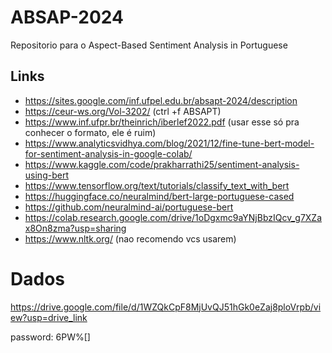 # ABSAP-2024

Repositorio para o Aspect-Based Sentiment Analysis in Portuguese

## Links

* https://sites.google.com/inf.ufpel.edu.br/absapt-2024/description
* https://ceur-ws.org/Vol-3202/ (ctrl +f ABSAPT)
* https://www.inf.ufpr.br/theinrich/iberlef2022.pdf (usar esse só pra conhecer o formato, ele é ruim)
* https://www.analyticsvidhya.com/blog/2021/12/fine-tune-bert-model-for-sentiment-analysis-in-google-colab/
* https://www.kaggle.com/code/prakharrathi25/sentiment-analysis-using-bert
* https://www.tensorflow.org/text/tutorials/classify_text_with_bert
* https://huggingface.co/neuralmind/bert-large-portuguese-cased
* https://github.com/neuralmind-ai/portuguese-bert
* https://colab.research.google.com/drive/1oDgxmc9aYNjBbzIQcv_g7XZax8On8zma?usp=sharing
* https://www.nltk.org/ (nao recomendo vcs usarem)

# Dados

https://drive.google.com/file/d/1WZQkCpF8MjUvQJ51hGk0eZaj8ploVrpb/view?usp=drive_link

password: 6PW%[]
